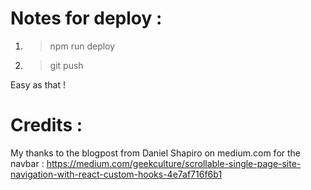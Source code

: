 # Notes for deploy :

1. > npm run deploy
2. > git push

Easy as that !

# Credits :
My thanks to the blogpost from Daniel Shapiro on medium.com for the navbar : https://medium.com/geekculture/scrollable-single-page-site-navigation-with-react-custom-hooks-4e7af716f6b1